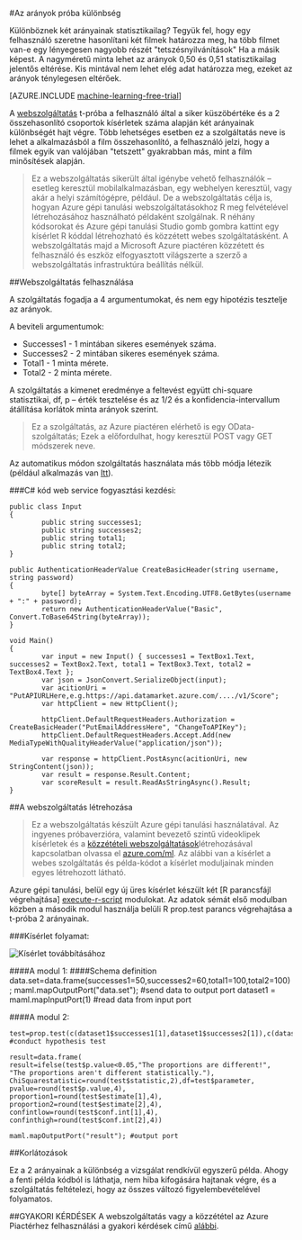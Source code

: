 <properties 
    pageTitle="Arányainak próba különbség |} Microsoft Azure" 
    description="Az arányok próba különbség" 
    services="machine-learning" 
    documentationCenter="" 
    authors="aniedea" 
    manager="jhubbard" 
    editor="cgronlun"/>

<tags 
    ms.service="machine-learning" 
    ms.workload="data-services" 
    ms.tgt_pltfrm="na" 
    ms.devlang="na" 
    ms.topic="article" 
    ms.date="09/12/2016" 
    ms.author="aniedea"/> 


#<a name="difference-in-proportions-test"></a>Az arányok próba különbség


Különböznek két arányainak statisztikailag? Tegyük fel, hogy egy felhasználó szeretne hasonlítani két filmek határozza meg, ha több filmet van-e egy lényegesen nagyobb részét "tetszésnyilvánítások" Ha a másik képest. A nagyméretű minta lehet az arányok 0,50 és 0,51 statisztikailag jelentős eltérése. Kis mintával nem lehet elég adat határozza meg, ezeket az arányok ténylegesen eltérőek. 


[AZURE.INCLUDE [machine-learning-free-trial](../../includes/machine-learning-free-trial.md)]

A [webszolgáltatás]( https://datamarket.azure.com/dataset/aml_labs/prop_test) t-próba a felhasználó által a siker küszöbértéke és a 2 összehasonlító csoportok kísérletek száma alapján két arányainak különbségét hajt végre. Több lehetséges esetben ez a szolgáltatás neve is lehet a alkalmazásból a film összehasonlító, a felhasználó jelzi, hogy a filmek egyik van valójában "tetszett" gyakrabban más, mint a film minősítések alapján.

>Ez a webszolgáltatás sikerült által igénybe vehető felhasználók – esetleg keresztül mobilalkalmazásban, egy webhelyen keresztül, vagy akár a helyi számítógépre, például. De a webszolgáltatás célja is, hogyan Azure gépi tanulási webszolgáltatásokhoz R meg felvételével létrehozásához használható példaként szolgálnak. R néhány kódsorokat és Azure gépi tanulási Studio gomb gombra kattint egy kísérlet R kóddal létrehozható és közzétett webes szolgáltatásként. A webszolgáltatás majd a Microsoft Azure piactéren közzétett és felhasználó és eszköz elfogyasztott világszerte a szerző a webszolgáltatás infrastruktúra beállítás nélkül.


##<a name="consumption-of-web-service"></a>Webszolgáltatás felhasználása

A szolgáltatás fogadja a 4 argumentumokat, és nem egy hipotézis tesztelje az arányok.

A beviteli argumentumok:

* Successes1 - 1 mintában sikeres események száma.
* Successes2 - 2 mintában sikeres események száma.
* Total1 - 1 minta mérete.
* Total2 - 2 minta mérete.

A szolgáltatás a kimenet eredménye a feltevést együtt chi-square statisztikai, df, p – érték tesztelése és az 1/2 és a konfidencia-intervallum átállítása korlátok minta arányok szerint.

>Ez a szolgáltatás, az Azure piactéren elérhető is egy OData-szolgáltatás; Ezek a előfordulhat, hogy keresztül POST vagy GET módszerek neve. 

Az automatikus módon szolgáltatás használata más több módja létezik (például alkalmazás van [Itt](http://microsoftazuremachinelearning.azurewebsites.net/DifferenceInProportionsTest.aspx )).

###<a name="starting-c-code-for-web-service-consumption"></a>C# kód web service fogyasztási kezdési:

    public class Input
    {
            public string successes1;
            public string successes2;
            public string total1;
            public string total2;
    }
    
    public AuthenticationHeaderValue CreateBasicHeader(string username, string password)
    {
            byte[] byteArray = System.Text.Encoding.UTF8.GetBytes(username + ":" + password);
            return new AuthenticationHeaderValue("Basic", Convert.ToBase64String(byteArray));
    }

    void Main()
    {
            var input = new Input() { successes1 = TextBox1.Text, successes2 = TextBox2.Text, total1 = TextBox3.Text, total2 = TextBox4.Text };
            var json = JsonConvert.SerializeObject(input);
            var acitionUri = "PutAPIURLHere,e.g.https://api.datamarket.azure.com/..../v1/Score";
            var httpClient = new HttpClient();
    
            httpClient.DefaultRequestHeaders.Authorization = CreateBasicHeader("PutEmailAddressHere", "ChangeToAPIKey");
            httpClient.DefaultRequestHeaders.Accept.Add(new MediaTypeWithQualityHeaderValue("application/json"));
    
            var response = httpClient.PostAsync(acitionUri, new StringContent(json));
            var result = response.Result.Content;
            var scoreResult = result.ReadAsStringAsync().Result;
    }


##<a name="creation-of-web-service"></a>A webszolgáltatás létrehozása

>Ez a webszolgáltatás készült Azure gépi tanulási használatával. Az ingyenes próbaverzióra, valamint bevezető szintű videoklipek kísérletek és a [közzétételi webszolgáltatások](machine-learning-publish-a-machine-learning-web-service.md)létrehozásával kapcsolatban olvassa el [azure.com/ml](http://azure.com/ml). Az alábbi van a kísérlet a webes szolgáltatás és példa-kódot a kísérlet moduljainak minden egyes létrehozott látható.

Azure gépi tanulási, belül egy új üres kísérlet készült két [R parancsfájl végrehajtása] [ execute-r-script] modulokat. Az adatok sémát első modulban közben a második modul használja belüli R prop.test parancs végrehajtása a t-próba 2 arányainak. 


###<a name="experiment-flow"></a>Kísérlet folyamat:

![Kísérlet továbbításához][2]


####<a name="module-1"></a>A modul 1:
    ####Schema definition  
    data.set=data.frame(successes1=50,successes2=60,total1=100,total2=100);
    maml.mapOutputPort("data.set"); #send data to output port
    dataset1 = maml.mapInputPort(1) #read data from input port
    

####<a name="module-2"></a>A modul 2:

    test=prop.test(c(dataset1$successes1[1],dataset1$successes2[1]),c(dataset1$total1[1],dataset1$total2[1])) #conduct hypothesis test

    result=data.frame(
    result=ifelse(test$p.value<0.05,"The proportions are different!",
    "The proportions aren't different statistically."),
    ChiSquarestatistic=round(test$statistic,2),df=test$parameter,
    pvalue=round(test$p.value,4),
    proportion1=round(test$estimate[1],4),
    proportion2=round(test$estimate[2],4),
    confintlow=round(test$conf.int[1],4),
    confinthigh=round(test$conf.int[2],4)) 

    maml.mapOutputPort("result"); #output port
    

##<a name="limitations"></a>Korlátozások 

Ez a 2 arányainak a különbség a vizsgálat rendkívül egyszerű példa. Ahogy a fenti példa kódból is láthatja, nem hiba kifogására hajtanak végre, és a szolgáltatás feltételezi, hogy az összes változó figyelembevételével folyamatos.

##<a name="faq"></a>GYAKORI KÉRDÉSEK
A webszolgáltatás vagy a közzététel az Azure Piactérhez felhasználási a gyakori kérdések című [alábbi](machine-learning-marketplace-faq.md).

[1]: ./media/machine-learning-r-csharp-difference-in-two-proportions/hyptest-img1.png
[2]: ./media/machine-learning-r-csharp-difference-in-two-proportions/hyptest-img2.png


<!-- Module References -->
[execute-r-script]: https://msdn.microsoft.com/library/azure/30806023-392b-42e0-94d6-6b775a6e0fd5/
 
